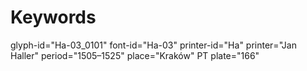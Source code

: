 # Keywords
glyph-id="Ha-03_0101"
font-id="Ha-03"
printer-id="Ha"
printer="Jan Haller"
period="1505–1525"
place="Kraków"
PT plate="166"
